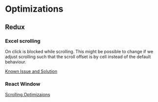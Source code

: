 # Optimizations

## Redux

### Excel scrolling

On click is blocked while scrolling. This might be possible to change if we adjust scrolling such that the scroll offset is by cell instead of the default behaviour.

[Known Issue and Solution](https://github.com/bvaughn/react-window/issues/128#issuecomment-460166682)

### React Window

[Scrolling Optimizaions](https://github.com/bvaughn/react-window/issues/43)
